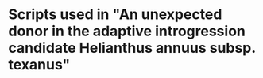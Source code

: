 # Scripts used in "An unexpected donor in the adaptive introgression candidate Helianthus annuus subsp. texanus"

